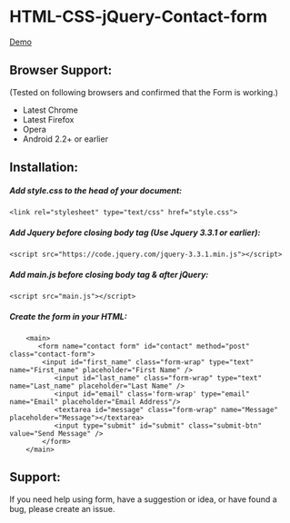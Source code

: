 # HTML-CSS-jQuery-Contact-form

[Demo](http://sam-94.github.io/HTML-CSS-jQuery-Contact-form)

## Browser Support:
(Tested on following browsers and confirmed that the Form is working.)
* Latest Chrome
* Latest Firefox
* Opera
* Android 2.2+ or earlier

## Installation:

##### Add style.css to the head of your document:
```
<link rel="stylesheet" type="text/css" href="style.css"> 
```

##### Add Jquery before closing body tag (Use Jquery 3.3.1 or earlier):
```
<script src="https://code.jquery.com/jquery-3.3.1.min.js"></script>
```
##### Add main.js before closing body tag & after jQuery:
```
<script src="main.js"></script>
```
##### Create the form in your HTML:
```
    <main>
       <form name="contact form" id="contact" method="post" class="contact-form">
	    <input id="first_name" class="form-wrap" type="text" name="First_name" placeholder="First Name" />
           <input id="last_name" class="form-wrap" type="text" name="Last_name" placeholder="Last Name" />
           <input id="email" class='form-wrap' type="email" name="Email" placeholder="Email Address"/>
           <textarea id="message" class="form-wrap" name="Message" placeholder="Message"></textarea>
           <input type="submit" id="submit" class="submit-btn" value="Send Message" />
        </form>
    </main>
  ```
  
## Support:
If you need help using form, have a suggestion or idea, or have found a bug, please create an issue.
